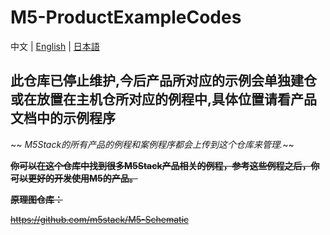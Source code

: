 # M5-ProductExampleCodes

中文 | [English](README_en.md) | [日本語](README_ja.md)

## 此仓库已停止维护,今后产品所对应的示例会单独建仓或在放置在主机仓所对应的例程中,具体位置请看产品文档中的示例程序

~~ *M5Stack的所有产品的例程和案例程序都会上传到这个仓库来管理.*~~

~~**你可以在这个仓库中找到很多M5Stack产品相关的例程，参考这些例程之后，你可以更好的开发使用M5的产品。**~~

~~**原理图仓库：**~~

~~https://github.com/m5stack/M5-Schematic~~


